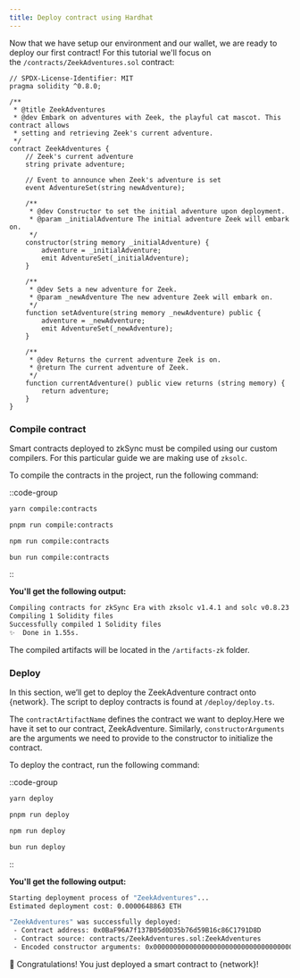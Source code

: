 ```yaml
---
title: Deploy contract using Hardhat
---
```


Now that we have setup our environment and our wallet, we are ready to deploy our first contract! For this tutorial we'll focus on the `/contracts/ZeekAdventures.sol` contract:

```solidity
// SPDX-License-Identifier: MIT
pragma solidity ^0.8.0;

/**
 * @title ZeekAdventures
 * @dev Embark on adventures with Zeek, the playful cat mascot. This contract allows
 * setting and retrieving Zeek's current adventure.
 */
contract ZeekAdventures {
    // Zeek's current adventure
    string private adventure;

    // Event to announce when Zeek's adventure is set
    event AdventureSet(string newAdventure);

    /**
     * @dev Constructor to set the initial adventure upon deployment.
     * @param _initialAdventure The initial adventure Zeek will embark on.
     */
    constructor(string memory _initialAdventure) {
        adventure = _initialAdventure;
        emit AdventureSet(_initialAdventure);
    }

    /**
     * @dev Sets a new adventure for Zeek.
     * @param _newAdventure The new adventure Zeek will embark on.
     */
    function setAdventure(string memory _newAdventure) public {
        adventure = _newAdventure;
        emit AdventureSet(_newAdventure);
    }

    /**
     * @dev Returns the current adventure Zeek is on.
     * @return The current adventure of Zeek.
     */
    function currentAdventure() public view returns (string memory) {
        return adventure;
    }
}
```

### Compile contract

Smart contracts deployed to zkSync must be compiled using our custom compilers. For this particular guide we are making use of `zksolc`.

To compile the contracts in the project, run the following command:

::code-group

```bash [yarn]
yarn compile:contracts
```

```bash [pnpm]
pnpm run compile:contracts
```

```bash [npm]
npm run compile:contracts
```

```bash [bun]
bun run compile:contracts
```
::

**You'll get the following output:**

```bash
Compiling contracts for zkSync Era with zksolc v1.4.1 and solc v0.8.23
Compiling 1 Solidity files
Successfully compiled 1 Solidity files
✨  Done in 1.55s.
```

The compiled artifacts will be located in the `/artifacts-zk` folder.

### Deploy

In this section, we’ll get to deploy the ZeekAdventure contract onto {network}. The script to deploy contracts is found at `/deploy/deploy.ts`. 

The `contractArtifactName` defines the contract we want to deploy.Here we have it set to our contract, ZeekAdventure. Similarly, `constructorArguments` are the arguments we need to provide to the constructor to initialize the contract. 

To deploy the contract, run the following command: 

::code-group

```bash [yarn]
yarn deploy
```

```bash [pnpm]
pnpm run deploy
```

```bash [npm]
npm run deploy
```

```bash [bun]
bun run deploy
```
::

**You'll get the following output:**

```bash
Starting deployment process of "ZeekAdventures"...
Estimated deployment cost: 0.0000648863 ETH

"ZeekAdventures" was successfully deployed:
 - Contract address: 0x0BaF96A7f137B05d0D35b76d59B16c86C1791D8D
 - Contract source: contracts/ZeekAdventures.sol:ZeekAdventures
 - Encoded constructor arguments: 0x000000000000000000000000000000000000000000000000000000000000002000000000000000000000000000000000000000000000000000000000000000094869207468657265210000000000000000000000000000000000000000000000
```

🥳 Congratulations! You just deployed a smart contract to {network}!